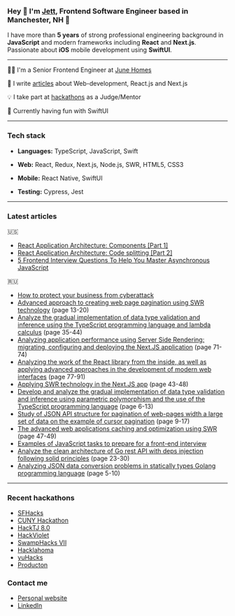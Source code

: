 ### Hey 👋 I'm [Jett](https://jett.software), Frontend Software Engineer based in Manchester, NH 🍂
I have more than <strong>5 years</strong> of strong professional engineering background in <strong>JavaScript</strong> and modern frameworks including <strong>React</strong> and <strong>Next.js</strong>. Passionate about <strong>iOS</strong> mobile development using <strong>SwiftUI</strong>. 

<hr />

👨‍💻 I'm a Senior Frontend Engineer at [June Homes](https://junehomes.com)

🔭 I write [articles](#articles) about Web-development, React.js and Next.js

💡 I take part at [hackathons](#hacks) as a Judge/Mentor

🌱 Currently having fun with SwiftUI

<hr />

### Tech stack

- <strong>Languages:</strong> TypeScript, JavaScript, Swift

- <strong>Web:</strong> React, Redux, Next.js, Node.js, SWR, HTML5, CSS3

- <strong>Mobile:</strong> React Native, SwiftUI

- <strong>Testing:</strong> Cypress, Jest

<hr id='articles'/>

### Latest articles

🇺🇸
- [React Application Architecture: Components [Part 1]](https://hackernoon.com/react-application-architecture-components-part-1-1w1l340n)
- [React Application Architecture: Code splitting [Part 2]](https://hackernoon.com/react-application-architecture-code-splitting-part-2-pmb35ii)
- [5 Frontend Interview Questions To Help You Master Asynchronous JavaScript](https://javascript.plainenglish.io/5-frontend-interview-questions-to-help-you-master-asynchronous-javascript-3339d0f89fdc?gi=c77c82c90f89)

🇷🇺
- [How to protect your business from cyberattack](https://delovoymir.biz/kak-zaschitit-svoy-biznes-ot-kiberataki.html)
- [Advanced approach to creating web page pagination using SWR technology](https://naukaip.ru/wp-content/uploads/2021/09/MK-1179.pdf) (page 13-20)
- [Analyze the gradual implementation of data type validation and inference using the TypeScript programming language and lambda calculus](https://www.europe-science.com/wp-content/uploads/2021/09/Sciences-of-Europe-No-78-2021-Vol.-1.pdf) (page 35-44)
- [Analyzing application performance using Server Side Rendering: migrating, configuring and deploying the Next.JS application](https://www.europe-science.com/wp-content/uploads/2021/08/Sciences-of-Europe-No-76-2021-Vol.-1.pdf) (page 71-74)
- [Analyzing the work of the React library from the inside, as well as applying advanced approaches in the development of modern web interfaces](https://naukaip.ru/wp-content/uploads/2021/10/МК-1211.pdf) (page 77-91)
- [Applying SWR technology in the Next.JS app](https://scientificmagazine.ru/images/PDF/2021/60/Nauchnyj-zhurnal-5-60-.pdf) (page 43-48)
- [Develop and analyze the gradual implementation of data type validation and inference using parametric polymorphism and the use of the TypeScript programming language](https://internationalconference.ru/images/PDF/2021/73/EUROPEAN_RESEARCH-5-73-.pdf) (page 6-13)
- [Study of JSON API structure for pagination of web-pages width a large set of data on the example of cursor pagination](https://scientific-conference.com/images/PDF/2021/82/International_scientific_review-6-82-ISBN-.pdf) (page 9-17)
- [The advanced web applications caching and optimization using SWR](https://www.europe-science.com/wp-content/uploads/2021/07/Sciences-of-Europe-No-73-2021-Vol-1.pdf) (page 47-49)
- [Examples of JavaScript tasks to prepare for a front-end interview](https://tproger.ru/articles/primery-zadach-po-javascript-dlja-podgotovki-dzhuna-k-sobesedovaniju-po-frontendu/)
- [Analyze the clean architecture of Go rest API with deps injection following solid principles](https://ipi1.ru/homepage/images/PDF/2021/166/PSME-9-166-.pdf) (page 23-30)
- [Analyzing JSON data conversion problems in statically types Golang programming language](https://scienceproblems.ru/images/PDF/2021/66/pn-7-66-.pdf) (page 5-10)

<hr id='hacks'/>

### Recent hackathons

- [SFHacks](https://sf-hacks.devpost.com/)
- [CUNY Hackathon](https://the-cuny-hackathon-2021.devpost.com)
- [HackTJ 8.0](https://hacktj2021.devpost.com/)
- [HackViolet](https://hackviolet.devpost.com/)
- [SwampHacks VII](https://swamphacks-vii.devpost.com/)
- [Hacklahoma](https://hacklahoma21.devpost.com/)
- [yuHacks](https://yuhacks2021.devpost.com)
- [Producton](https://producton.online/eng)

### Contact me
- [Personal website](https://jett.software)
- [LinkedIn](https://www.linkedin.com/in/jettlove)
